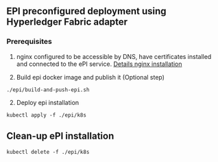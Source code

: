 ## EPI preconfigured deployment using Hyperledger Fabric adapter 

### Prerequisites
1. nginx configured to be accessible by DNS, have certificates installed and connected to the ePI service. [Details nginx installation](./k8s/nginx/readme.md)

1. Build epi docker image and publish it (Optional step)
```shell
./epi/build-and-push-epi.sh
```
2. Deploy epi installation
```shell
kubectl apply -f ./epi/k8s
```
## Clean-up ePI installation
```shell
kubectl delete -f ./epi/k8s
```
